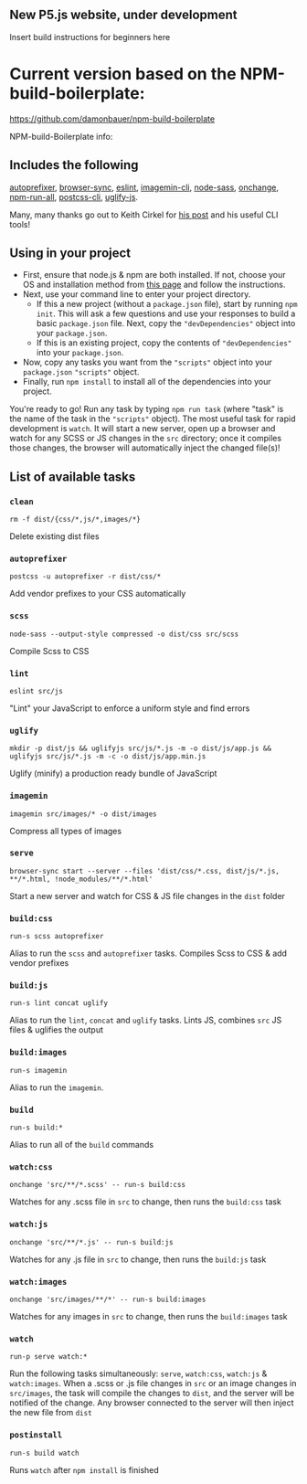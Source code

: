 ## New P5.js website, under development

Insert build instructions for beginners here






# Current version based on the NPM-build-boilerplate:
https://github.com/damonbauer/npm-build-boilerplate



NPM-build-Boilerplate info:
## Includes the following 
[autoprefixer](https://github.com/postcss/autoprefixer), 
[browser-sync](https://github.com/Browsersync/browser-sync), 
[eslint](https://github.com/eslint/eslint), 
[imagemin-cli](https://github.com/imagemin/imagemin-cli), 
[node-sass](https://github.com/sass/node-sass), 
[onchange](https://github.com/Qard/onchange), 
[npm-run-all](https://github.com/mysticatea/npm-run-all), 
[postcss-cli](https://github.com/code42day/postcss-cli), 
[uglify-js](https://github.com/mishoo/UglifyJS2).

Many, many thanks go out to Keith Cirkel for [his post](http://blog.keithcirkel.co.uk/how-to-use-npm-as-a-build-tool/) and his useful CLI tools!

## Using in your project
* First, ensure that node.js & npm are both installed. If not, choose your OS and installation method from [this page](https://nodejs.org/en/download/package-manager/) and follow the instructions.
* Next, use your command line to enter your project directory.
  * If this a new project (without a `package.json` file), start by running `npm init`. This will ask a few questions and use your responses to build a basic `package.json` file. Next, copy the `"devDependencies"` object into your `package.json`.
  * If this is an existing project, copy the contents of `"devDependencies"` into your `package.json`.
* Now, copy any tasks you want from the `"scripts"` object into your `package.json` `"scripts"` object.
* Finally, run `npm install` to install all of the dependencies into your project.

You're ready to go! Run any task by typing `npm run task` (where "task" is the name of the task in the `"scripts"` object). The most useful task for rapid development is `watch`. It will start a new server, open up a browser and watch for any SCSS or JS changes in the `src` directory; once it compiles those changes, the browser will automatically inject the changed file(s)!


## List of available tasks
### `clean`
  `rm -f dist/{css/*,js/*,images/*}`

  Delete existing dist files

### `autoprefixer`
  `postcss -u autoprefixer -r dist/css/*`

  Add vendor prefixes to your CSS automatically

### `scss`
  `node-sass --output-style compressed -o dist/css src/scss`

  Compile Scss to CSS

### `lint`
  `eslint src/js`

  "Lint" your JavaScript to enforce a uniform style and find errors

### `uglify`
  `mkdir -p dist/js && uglifyjs src/js/*.js -m -o dist/js/app.js && uglifyjs src/js/*.js -m -c -o dist/js/app.min.js`

  Uglify (minify) a production ready bundle of JavaScript

### `imagemin`
  `imagemin src/images/* -o dist/images`

  Compress all types of images


### `serve`
  `browser-sync start --server --files 'dist/css/*.css, dist/js/*.js, **/*.html, !node_modules/**/*.html'`

  Start a new server and watch for CSS & JS file changes in the `dist` folder

### `build:css`
  `run-s scss autoprefixer`

  Alias to run the `scss` and `autoprefixer` tasks. Compiles Scss to CSS & add vendor prefixes

### `build:js`
  `run-s lint concat uglify`

  Alias to run the `lint`, `concat` and `uglify` tasks. Lints JS, combines `src` JS files & uglifies the output

### `build:images`
  `run-s imagemin`

  Alias to run the `imagemin`.

### `build`
  `run-s build:*`

  Alias to run all of the `build` commands

### `watch:css`
  `onchange 'src/**/*.scss' -- run-s build:css`

  Watches for any .scss file in `src` to change, then runs the `build:css` task

### `watch:js`
  `onchange 'src/**/*.js' -- run-s build:js`

  Watches for any .js file in `src` to change, then runs the `build:js` task

### `watch:images`
  `onchange 'src/images/**/*' -- run-s build:images`

  Watches for any images in `src` to change, then runs the `build:images` task

### `watch`
  `run-p serve watch:*`

  Run the following tasks simultaneously: `serve`, `watch:css`, `watch:js` & `watch:images`. When a .scss or .js file changes in `src` or an image changes in `src/images`, the task will compile the changes to `dist`, and the server will be notified of the change. Any browser connected to the server will then inject the new file from `dist`

### `postinstall`
  `run-s build watch`

  Runs `watch` after `npm install` is finished


